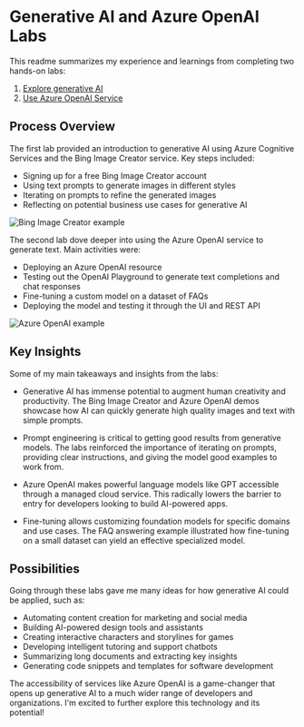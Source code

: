 # Generative AI and Azure OpenAI Labs 

This readme summarizes my experience and learnings from completing two hands-on labs: 
1. [Explore generative AI](https://microsoftlearning.github.io/mslearn-ai-fundamentals/Instructions/Labs/12-generative-ai.html)
2. [Use Azure OpenAI Service](https://microsoftlearning.github.io/mslearn-ai-fundamentals/Instructions/Labs/13-azure-openai.html)

## Process Overview

The first lab provided an introduction to generative AI using Azure Cognitive Services and the Bing Image Creator service. Key steps included:

- Signing up for a free Bing Image Creator account 
- Using text prompts to generate images in different styles
- Iterating on prompts to refine the generated images
- Reflecting on potential business use cases for generative AI

![Bing Image Creator example](bing-image-creator.png)

The second lab dove deeper into using the Azure OpenAI service to generate text. Main activities were:

- Deploying an Azure OpenAI resource
- Testing out the OpenAI Playground to generate text completions and chat responses
- Fine-tuning a custom model on a dataset of FAQs
- Deploying the model and testing it through the UI and REST API

![Azure OpenAI example](azure-openai-playground.png)

## Key Insights 

Some of my main takeaways and insights from the labs:

- Generative AI has immense potential to augment human creativity and productivity. The Bing Image Creator and Azure OpenAI demos showcase how AI can quickly generate high quality images and text with simple prompts.

- Prompt engineering is critical to getting good results from generative models. The labs reinforced the importance of iterating on prompts, providing clear instructions, and giving the model good examples to work from.

- Azure OpenAI makes powerful language models like GPT accessible through a managed cloud service. This radically lowers the barrier to entry for developers looking to build AI-powered apps.

- Fine-tuning allows customizing foundation models for specific domains and use cases. The FAQ answering example illustrated how fine-tuning on a small dataset can yield an effective specialized model.

## Possibilities

Going through these labs gave me many ideas for how generative AI could be applied, such as:

- Automating content creation for marketing and social media
- Building AI-powered design tools and assistants 
- Creating interactive characters and storylines for games
- Developing intelligent tutoring and support chatbots
- Summarizing long documents and extracting key insights
- Generating code snippets and templates for software development

The accessibility of services like Azure OpenAI is a game-changer that opens up generative AI to a much wider range of developers and organizations. I'm excited to further explore this technology and its potential!
